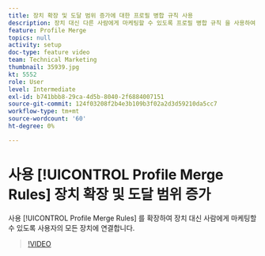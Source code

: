```yaml
---
title: 장치 확장 및 도달 범위 증가에 대한 프로필 병합 규칙 사용
description: 장치 대신 다른 사람에게 마케팅할 수 있도록 프로필 병합 규칙 을 사용하여 모든 사용자 장치에 대한 범위를 확장합니다.
feature: Profile Merge
topics: null
activity: setup
doc-type: feature video
team: Technical Marketing
thumbnail: 35939.jpg
kt: 5552
role: User
level: Intermediate
exl-id: b741bbb8-29ca-4d5b-8040-2f6884007151
source-git-commit: 124f03208f2b4e3b109b3f02a2d3d59210da5cc7
workflow-type: tm+mt
source-wordcount: '60'
ht-degree: 0%

---
```


# 사용 [!UICONTROL Profile Merge Rules] 장치 확장 및 도달 범위 증가

사용 [!UICONTROL Profile Merge Rules] 를 확장하여 장치 대신 사람에게 마케팅할 수 있도록 사용자의 모든 장치에 연결합니다.

>[!VIDEO](https://video.tv.adobe.com/v/35939/?quality=12&learn=on)
